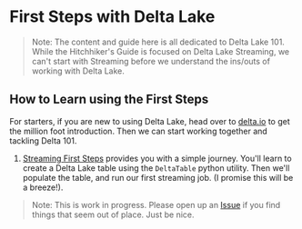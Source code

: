 # First Steps with Delta Lake
> Note: The content and guide here is all dedicated to Delta Lake 101. While the Hitchhiker's Guide is focused on Delta Lake Streaming, we can't start with Streaming before we understand the ins/outs of working with Delta Lake.

## How to Learn using the First Steps
For starters, if you are new to using Delta Lake, head over to [delta.io](https://delta.io/) to get the million foot introduction. Then we can start working together and tackling Delta 101.

1. [Streaming First Steps](./streaming-first-steps.ipynb) provides you with a simple journey. You'll learn to create a Delta Lake table using the `DeltaTable` python utility. Then we'll populate the table, and run our first streaming job. (I promise this will be a breeze!).

> Note: This is work in progress. Please open up an [Issue](https://github.com/newfront/hitchhikers_guide_to_deltalake_streaming/issues) if you find things that seem out of place. Just be nice.